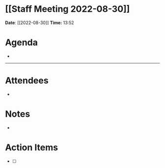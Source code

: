 # [[Staff Meeting 2022-08-30]]
**Date**: [[2022-08-30]]
**Time:** 13:52

# Agenda
- 
---

# Attendees
- 

# Notes
- 
# Action Items
- [ ] 